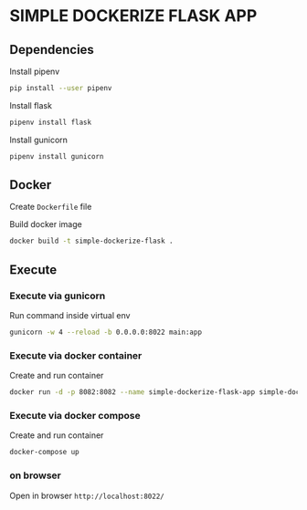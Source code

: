 # SIMPLE DOCKERIZE FLASK APP

## Dependencies

Install pipenv
```sh
pip install --user pipenv
```

Install flask
```sh
pipenv install flask
```

Install gunicorn
```sh
pipenv install gunicorn
```

## Docker

Create `Dockerfile` file

Build docker image
```sh
docker build -t simple-dockerize-flask .
```

## Execute

### Execute via gunicorn

Run command inside virtual env

```sh
gunicorn -w 4 --reload -b 0.0.0.0:8022 main:app
```

### Execute via docker container

Create and run container
```sh
docker run -d -p 8082:8082 --name simple-dockerize-flask-app simple-dockerize-flask
```

### Execute via docker compose

Create and run container
```sh
docker-compose up
```

### on browser

Open in browser `http://localhost:8022/`